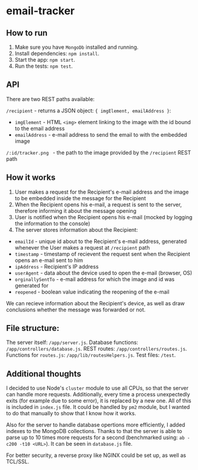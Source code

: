# email-tracker

## How to run

1. Make sure you have `MongoDb` installed and running.
2. Install dependencies: `npm install`.
3. Start the app: `npm start`.
4. Run the tests: `npm test`.

## API

There are two REST paths available:

`/recipient` - returns a JSON object: `{ imgElement, emailAddress }`:

 * `imgElement` - HTML `<img>` element linking to the image with the id bound to the email address
 * `emailAddress` - e-mail address to send the email to with the embedded image
 
`/:id/tracker.png ` - the path to the image provided by the `/recipient` REST path

## How it works

1. User makes a request for the Recipient's e-mail address and the image to be embedded inside the message for the Recipient
2. When the Recipient opens his e-mail, a request is sent to the server, therefore informing it about the message opening
3. User is notified when the Recipient opens his e-mail (mocked by logging the information to the console)
4. The server stores information about the Recipient:

 * `emailId` - unique id about to the Recipient's e-mail address, generated whenever the User makes a request at `/recipient` path
 * `timestamp` - timestamp of recievent the request sent when the Recipient opens an e-mail sent to him
 * `ipAddress` - Recipient's IP address
 * `userAgent` - data about the device used to open the e-mail (browser, OS)
 * `orginallySentTo` - e-mail address for which the image and id was generated for
 * `reopened` - boolean value indicating the reopening of the e-mail
 
We can recieve information about the Recipient's device, as well as draw conclusions whether the message was forwarded or not.

## File structure:

The server itself: `/app/server.js`.
Database functions: `/app/controllers/database.js`.
REST routes: `/app/controllers/routes.js`.
Functions for `routes.js`: `/app/lib/routesHelpers.js`.
Test files: `/test`.

## Additional thoughts


I decided to use Node's `cluster` module to use all CPUs, so that the server can handle more requests. Additionally, every time a process unexpectedly exits (for example due to some error), it is replaced by a new one. All of this is included in `index.js` file. It could be handled by `pm2` module, but I wanted to do that manually to show that I know how it works.

Also for the server to handle database opertions more efficiently, I added indexes to the MongoDB collections. Thanks to that the server is able to parse up to 10 times more requests for a second (benchmarked using: `ab -c200 -t10 <URL>`). It can be seen in `database.js` file.

For better security, a reverse proxy like NGINX could be set up, as well as TCL/SSL.

